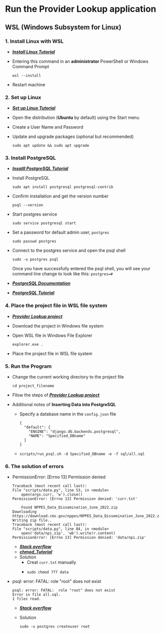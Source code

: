 # Run the Provider Lookup application

## WSL (Windows Subsystem for Linux)

### 1. Install Linux with WSL
- ***[Install Linux Tutorial](https://docs.microsoft.com/en-us/windows/wsl/install)***  
- Entering this command in an **administrator** PowerShell or Windows Command Prompt
    
    ``` 
    wsl --install 
    ```
- Restart machine

### 2. Set up Linux
- ***[Set up Linux Tutorial](https://docs.microsoft.com/en-us/windows/wsl/setup/environment#set-up-your-linux-username-and-password)***
- Open the distribution (**Ubuntu** by default) using the Start menu
- Create a User Name and Password
- Update and upgrade packages (optional but recommended)
    
    ```
    sudo apt update && sudo apt upgrade
    ```

### 3. Install PostgreSQL
- ***[Insatll PostgreSQL Tutorial](https://docs.microsoft.com/en-us/windows/wsl/tutorials/wsl-database)***
- Install PostgreSQL
    
    ```
    sudo apt install postgresql postgresql-contrib
    ```

- Confirm installation and get the version number
    
    ```
    psql --version
    ```

- Start postgres service
   
    ```
    sudo service postgresql start
    ```

- Set a password for default admin user, ```postgres```
    
    ```
    sudo passwd postgres
    ```

- Connect to the postgres service and open the psql shell  
    
    ```
    sudo -u postgres psql
    ```
    
    Once you have successfully entered the psql shell, you will see your command line change to look like this: ```postgres=#```
- ***[PostgreSQL Documentation](https://www.postgresql.org/docs/current/)***
- ***[PostgreSQL Tutorial](https://www.postgresqltutorial.com/)***

### 4. Place the project file in WSL file system
- ***[Provider Lookup project](https://github.com/Shikhar-G/Provider-Lookup)***
- Download the project in Windows file system
- Open WSL file in Windows File Explorer
    
    ```
    explorer.exe .
    ```

- Place the project file in WSL file system

### 5. Run the Program
- Change the current working directory to the project file
    
    ```
    cd project_filename
    ```

- Fllow the steps of ***[Provider Lookup project](https://github.com/Shikhar-G/Provider-Lookup)***
- Additional notes of **Inserting Data into PostgreSQL**
    - Specify a database name in the ```config.json``` file
       
        ```
        {
          "default": {
            "ENGINE": "django.db.backends.postgresql",
            "NAME": "Specified_DBname"
          }
        }
        ```
   
    - ```
      scripts/run_psql.sh -d Specified_DBname -e -f sql/all.sql
      ```

### 6. The solution of errors
- PermissionError: [Errno 13] Permission denied
    
    ```
    Traceback (most recent call last):
    File "scripts/data.py", line 53, in <module>
        open(args.curr, 'w').close()
    PermissionError: [Errno 13] Permission denied: 'curr.txt'
    ```
    
    ```
        Found NPPES_Data_Dissemination_June_2022.zip
    Downloading https://download.cms.gov/nppes/NPPES_Data_Dissemination_June_2022.zip
    Writing zip file..
    Traceback (most recent call last):
    File "scripts/data.py", line 84, in <module>
        open('data/npi.zip', 'wb').write(r.content)
    PermissionError: [Errno 13] Permission denied: 'data/npi.zip'
    ```
    
    - ***[Stack overflow](https://stackoverflow.com/questions/46815585/linux-server-python-oserror-errno-13-permission-denied)***
    - ***[chmod_Tutorial](https://ss64.com/bash/chmod.html)***
    - Solution
        - Creat ```curr.txt``` manually
        - ```
          sudo chmod 777 data
          ```

- psql: error: FATAL:  role "root" does not exist
    
    ```
    psql: error: FATAL:  role "root" does not exist
    Error in file all.sql.
    1 files read.
    ```
    
    - ***[Stack overflow](https://stackoverflow.com/questions/11919391/postgresql-error-fatal-role-username-does-not-exist)***
    - Solution
        
        ```
        sudo -u postgres createuser root
        ```